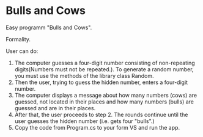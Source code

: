 # Bulls and Cows

Easy programm "Bulls and Cows".

Formality.

User can do:

1. The computer guesses a four-digit number consisting of non-repeating digits(Numbers must not be repeated.). To generate a random number, you must use the methods of the library class Random.
2. Then the user, trying to guess the hidden number, enters a four-digit number.
3. The computer displays a message about how many numbers (cows) are guessed, not located in their places and how many numbers (bulls) are guessed and are in their places.
4. After that, the user proceeds to step 2. The rounds continue until the user guesses the hidden number (i.e. gets four "bulls".)
5. Copy the code from Program.cs to your form VS and run the app.
